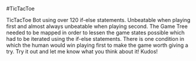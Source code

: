 #TicTacToe

TicTacToe Bot using over 120 if-else statements. Unbeatable when playing first and almost always unbeatable when playing second.
The Game Tree needed to be mapped in order to lessen the game states possible which had to be iterated using the if-else statements. 
There is one condition in which the human would win playing first to make the game worth giving a try. 
Try it out and let me know what you think about it!
Kudos!